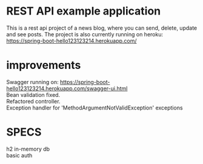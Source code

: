 # REST API example application

This is a rest api project of a news blog, where you can send, delete, update and see posts.
The project is also currently running on heroku:
https://spring-boot-hello123123214.herokuapp.com/

# improvements
  Swagger running on: https://spring-boot-hello123123214.herokuapp.com/swagger-ui.html </br>
  Bean validation fixed.  </br>
  Refactored controller. </br>
  Exception handler for 'MethodArgumentNotValidException' exceptions
  

# SPECS
  h2 in-memory db </br>
  basic auth


